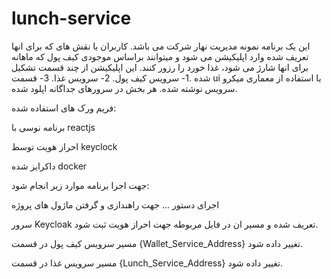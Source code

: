 # lunch-service
این یک برنامه نمونه مدیریت نهار شرکت می باشد. کاربران با نقش های که برای انها تعریف شده وارد اپلیکیشن می شود و میتوانند براساس موجودی کیف پول که ماهانه برای انها شارژ می شود، غذا خورد را رزور کنند.
این اپلیکیشن از چند قسمت تشکیل شده .1- سرویس کیف پول. 2- سرویس غذا. 3- قسمت ui
با استفاده از معماری میکرو سرویس نوشته شده. هر بخش در سرورهای جداگانه اپلود شده.

   فریم ورک های استفاده شده:
   
 برنامه نوسی با reactjs
 
 احراز هویت توسط keyclock
 
 داکرایز شده docker
     
جهت اجرا برنامه موارد زیر انجام شود:

اجرای دستور ... جهت راهندازی و گرفتن ماژول های پروژه

سرور Keycloak تعریف شده و مسیر ان در فایل مربوطه جهت احراز هویت ثبت شود.

مسیر سرویس کیف پول در قسمت {Wallet_Service_Address} تغییر داده شود.

مسیر سرویس غذا در قسمت {Lunch_Service_Address} تغییر داده شود.

